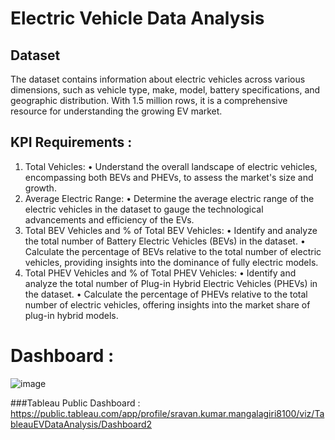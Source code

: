 # Electric Vehicle Data Analysis

## Dataset

The dataset contains information about electric vehicles across various dimensions, such as vehicle type, make, model, battery specifications, and geographic distribution. With 1.5 million rows, it is a comprehensive resource for understanding the growing EV market.

## KPI Requirements : 
1. Total Vehicles:
•	Understand the overall landscape of electric vehicles, encompassing both BEVs and PHEVs, to assess the market's size and growth.
2. Average Electric Range:
•	Determine the average electric range of the electric vehicles in the dataset to gauge the technological advancements and efficiency of the EVs.
3. Total BEV Vehicles and % of Total BEV Vehicles:
•	Identify and analyze the total number of Battery Electric Vehicles (BEVs) in the dataset.
•	Calculate the percentage of BEVs relative to the total number of electric vehicles, providing insights into the dominance of fully electric models.
4. Total PHEV Vehicles and % of Total PHEV Vehicles:
•	Identify and analyze the total number of Plug-in Hybrid Electric Vehicles (PHEVs) in the dataset.
•	Calculate the percentage of PHEVs relative to the total number of electric vehicles, offering insights into the market share of plug-in hybrid models.

# Dashboard : 

![image](https://github.com/user-attachments/assets/8f5b0453-6412-4e7a-9e6a-ad0e8c8db5d9)

###Tableau Public Dashboard : https://public.tableau.com/app/profile/sravan.kumar.mangalagiri8100/viz/TableauEVDataAnalysis/Dashboard2
